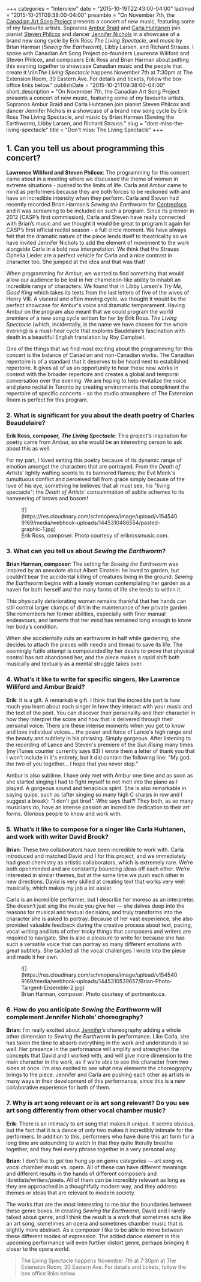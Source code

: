 +++
categories = "Interview"
date = "2015-10-19T22:43:00-04:00"
lastmod = "2015-10-21T09:38:00-04:00"
preamble = "On November 7th, the [Canadian Art Song Project](/scene/companies/canadian-art-song-project/) presents a concert of new music, featuring some of my favourite artists. Sopranos [Ambur Braid](/talking-with-singers-ambur-braid/) and [Carla Huhtanen](/scene/people/carla-huhtanen/) join pianist [Steven Philcox](http://www.canadianartsongproject.ca/about/) and dancer [Jennifer Nichols](https://twitter.com/JennEMethod) in a showcase of a brand new song cycle by Erik Ross *The Living Spectacle*, and music by Brian Harman (*Sewing the Earthworm*), Libby Larsen, and Richard Strauss. I spoke with Canadian Art Song Project co-founders Lawrence Wiliford and Steven Philcox, and composers Erik Ross and Brian Harman about putting this evening together to showcase Canadian music and the people that create it.\n\n*The Living Spectacle* happens November 7th at 7:30pm at The Extension Room, 30 Eastern Ave. For details and tickets, follow the box office links below."
publishDate = "2015-10-21T09:38:00-04:00"
short_description = "On November 7th, the Canadian Art Song Project presents a concert of new music, featuring some of my favourite artists. Sopranos Ambur Braid and Carla Huhtanen join pianist Steven Philcox and dancer Jennifer Nichols in a showcase of a brand new song cycle by Erik Ross The Living Spectacle, and music by Brian Harman (Sewing the Earthworm), Libby Larsen, and Richard Strauss."
slug = "dont-miss-the-living-spectacle"
title = "Don&#039;t miss: The Living Spectacle"
+++

## 1. Can you tell us about programming this concert?

**Lawrence Wiliford and Steven Philcox**: The programming for this concert came about in a meeting where we discussed the theme of women in extreme situations - pushed to the limits of life. Carla and Ambur came to mind as performers because they are both forces to be reckoned with and have an incredible intensity when they perform. Carla and Steven had recently recorded Brian Harman’s *Sewing the Earthworm* for [Centrediscs](https://itunes.apple.com/ca/album/brian-harman-sewing-earthworm/id982346381) and it was screaming to be included on such a program. Since its premier in 2012 (CASP’s first commission), Carla and Steven have really connected with Brian’s music and we thought it would be great to program it again for CASP’s first official recital season - a full circle moment. We have always felt that the dramatic nature of the piece lends itself to theatricality so we have invited Jennifer Nichols to add the element of movement to the work alongside Carla in a bold new interpretation. We think that the Strauss Ophelia Lieder are a perfect vehicle for Carla and a nice contrast in character too. She jumped at the idea and that was that! 

When programming for Ambur, we wanted to find something that would allow our audience to be lost in her chameleon-like ability to inhabit an incredible range of characters. We found that in Libby Larsen's *Try Me, Good King* which takes its texts from the last letters of five of the wives of Henry VIII. A visceral and often moving cycle, we thought it would be the perfect showcase for Ambur's voice and dramatic temperament. Having Ambur on the program also meant that we could program the world premiere of a new song cycle written for her by Erik Ross. *The Living Spectacle* (which, incidentally, is the name we have chosen for the whole evening) is a must-hear cycle that explores Baudelaire’s fascination with death in a beautiful English translation by Roy Campbell. 

One of the things that we find most exciting about the programming for this concert is the balance of Canadian and non-Canadian works. The Canadian repertoire is of a standard that it deserves to be heard next to established repertoire. It gives all of us an opportunity to hear these new works in context with the broader repertoire and creates a global and temporal conversation over the evening. We are hoping to help revitalize the voice and piano recital in Toronto by creating environments that compliment the repertoire of specific concerts - so the studio atmosphere of The Extension Room is perfect for this program.

### 2. What is significant for you about the death poetry of Charles Beaudelaire?

**Erik Ross, composer,** ***The Living Spectacle***: This project's inspiration for poetry came from Ambur, so she would be an interesting person to ask about this as well. 

For my part, I loved setting this poetry because of its dynamic range of emotion amongst the characters that are portrayed. From the *Death of Artists*' lightly wafting scents to its bannered flames; the Evil Monk's tumultuous conflict and perceived fall from grace simply because of the love of his eye, something he believes that all must see, his "living spectacle"; the *Death of Artists*' consummation of subtle schemes to its hammering of brows and bosom! 

<figure data-type="image">
![](https://res.cloudinary.com/schmopera/image/upload/v1545409169/media/webhook-uploads/1445310486554/pasted-graphic-1.jpg)
<figcaption>Erik Ross, composer. Photo courtesy of erikrossmusic.com.</figcaption>
</figure>

### 3. What can you tell us about *Sewing the Earthworm*?

**Brian Harman, composer**: The setting for *Sewing the Earthworm* was inspired by an anecdote about Albert Einstein: he loved to garden, but couldn’t bear the accidental killing of creatures living in the ground. *Sewing the Earthworm* begins with a lonely woman contemplating her garden as a haven for both herself and the many forms of life she tends to within it.

This physically deteriorating woman remains thankful that her hands can still control larger clumps of dirt in the maintenance of her private garden. She remembers her former abilities, especially with finer manual endeavours, and laments that her mind has remained long enough to know her body’s condition.

When she accidentally cuts an earthworm in half while gardening, she decides to
attach the pieces with needle and thread to save its life. The seemingly futile attempt is compounded by her desire to prove that physical control has not abandoned her, and the piece makes a rapid shift both musically and textually as a mental struggle takes over.

### 4. What’s it like to write for specific singers, like Lawrence Wiliford and Ambur Braid?

**Erik**: It is a gift. A remarkable gift. I think that the incredible part is how much you learn about each singer in how they interact with your music and the text of the poet. You can discover their personality and their character in how they interpret the score and how that is delivered through their personal voice. There are these intense moments when you get to know and love individual voices...  the power and force of Lance's high range and the beauty and subtlety in his phrasing. Simply gorgeous. After listening to the recording of Lance and Steven's premiere of the *Sun Rising* many times (my iTunes counter currently says 83) I wrote them a letter of thank you that I won't include in it's entirety, but it did contain the following line: "My god, the two of you together... I hope that you never stop." 

Ambur is also sublime. I have only met with Ambur one time and as soon as she started singing I had to fight myself to not melt into the piano as I played. A gorgeous sound and tenacious spirit. She is also remarkable in saying quips, such as (after singing so many high C sharps in row and I suggest a break):  "I don't get tired".  Who says that?! They both, as so many musicians do, have an intense passion an incredible dedication to their art forms. Glorious people to know and work with. 

### 5. What’s it like to compose for a singer like Carla Huhtanen, and work with writer David Brock?

**Brian**: These two collaborators have been incredible to work with. Carla introduced and matched David and I for this project, and we immediately had great chemistry as artistic collaborators, which is extremely rare. We’re both openminded and are constantly bouncing ideas off each other. We’re interested in similar themes, but at the same time we push each other in new directions. David is very skilled at creating text that works very well musically, which makes my job a lot easier.

Carla is an incredible performer, but I describe her moreso as an interpreter. She doesn’t just sing the music you give her — she delves deep into the reasons for musical and textual decisions, and truly transforms into the character she is asked to portray. Because of her vast experience, she also provided valuable feedback during the creative process about text, pacing, vocal writing and lots of other tricky things that composers and writers are required to navigate. She is also a pleasure to write for because she has such a versatile voice that can portray so many different emotions with great subtlety. She tackled all the vocal challenges I wrote into the piece and made it her own.

<figure data-type="image">
![](https://res.cloudinary.com/schmopera/image/upload/v1545409169/media/webhook-uploads/1445310539657/Brian-Photo-Tangent-Ensemble-2.jpg)
<figcaption>Brian Harman, composer. Photo courtesy of portmanto.ca.</figcaption>
</figure>

### 6. How do you anticipate *Sewing the Earthworm* will complement Jennifer Nichols’ choreography?

**Brian**: I’m really excited about [Jennifer](https://twitter.com/JennEMethod)’s choreography adding a whole other dimension to *Sewing the Earthworm* in performance. Like Carla, she has taken the time to absorb everything in the work and understands it so well. Her presence in the performance will amplify and strengthen the concepts that David and I worked with, and will give more dimension to the main character in the work, as if we’re able to see this character from two sides at once. I’m also excited to see what new elements the choreography brings to the piece. Jennifer and Carla are pushing each other as artists in many ways in their development of this performance, since this is a new collaborative experience for both of them.

### 7. Why is art song relevant or is art song relevant? Do you see art song differently from other vocal chamber music?

**Erik**: There is an intimacy to art song that makes it unique. It seems obvious, but the fact that it is a dance of only two makes it incredibly intimate for the performers. In addition to this, performers who have done this art form for a long time are astounding to watch in that they quite literally breathe together, and they feel every phrase together in a very personal way.

**Brian**: I don’t like to get too hung up on genre categories — art song vs. vocal chamber music vs. opera. All of these can have different meanings and different results in the hands of different composers and librettists/writers/poets. All of them can be incredibly relevant as long as they are approached in a thoughtfully modern way, and they address themes or ideas that are relevant to modern society.

The works that are the most interesting to me blur the boundaries between these genre boxes. In creating *Sewing the Earthworm*, David and I rarely talked about genre, and I think the result is a work that sometimes acts like an art song, sometimes an opera and sometimes chamber music that is slightly more abstract. As a composer I like to be able to move between these different modes of expression. The added dance element in this upcoming performance will even further distort genre, perhaps bringing it closer to the opera world.

>The Living Spectacle happens November 7th at 7:30pm at The Extension Room, 30 Eastern Ave. For details and tickets, follow the box office links below.
